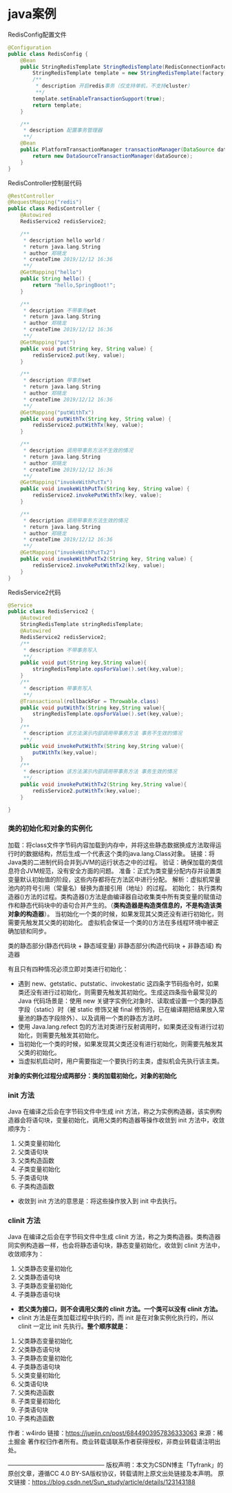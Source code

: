 # java案例

 RedisConfig配置文件

```java
@Configuration
public class RedisConfig {
    @Bean
    public StringRedisTemplate StringRedisTemplate(RedisConnectionFactory factory) {
        StringRedisTemplate template = new StringRedisTemplate(factory);
        /**
         * description 开启redis事务（仅支持单机，不支持cluster）
         **/
        template.setEnableTransactionSupport(true);
        return template;
    }

    /**
     * description 配置事务管理器
     **/
    @Bean
    public PlatformTransactionManager transactionManager(DataSource dataSource){
        return new DataSourceTransactionManager(dataSource);
    }
}
```



RedisController控制层代码

```java
@RestController
@RequestMapping("redis")
public class RedisController {
    @Autowired
    RedisService2 redisService2;

    /**
     * description hello world！
     * return java.lang.String
     * author 郑晓龙
     * createTime 2019/12/12 16:36
     **/
    @GetMapping("hello")
    public String hello() {
        return "hello,SpringBoot!";
    }

    /**
     * description 不带事务set
     * return java.lang.String
     * author 郑晓龙
     * createTime 2019/12/12 16:36
     **/
    @GetMapping("put")
    public void put(String key, String value) {
        redisService2.put(key, value);
    }

    /**
     * description 带事务set
     * return java.lang.String
     * author 郑晓龙
     * createTime 2019/12/12 16:36
     **/
    @GetMapping("putWithTx")
    public void putWithTx(String key, String value) {
        redisService2.putWithTx(key, value);
    }

    /**
     * description 调用带事务方法不生效的情况
     * return java.lang.String
     * author 郑晓龙
     * createTime 2019/12/12 16:36
     **/
    @GetMapping("invokeWithPutTx")
    public void invokeWithPutTx(String key, String value) {
        redisService2.invokePutWithTx(key, value);
    }

    /**
     * description 调用带事务方法生效的情况
     * return java.lang.String
     * author 郑晓龙
     * createTime 2019/12/12 16:36
     **/
    @GetMapping("invokeWithPutTx2")
    public void invokeWithPutTx2(String key, String value) {
        redisService2.invokePutWithTx2(key, value);
    }
}
```

RedisService2代码

```java
@Service
public class RedisService2 {
    @Autowired
    StringRedisTemplate stringRedisTemplate;
    @Autowired
    RedisService2 redisService2;
    /**
     * description 不带事务写入
     **/
    public void put(String key,String value){
        stringRedisTemplate.opsForValue().set(key,value);
    }
    /**
     * description 带事务写入
     **/
    @Transactional(rollbackFor = Throwable.class)
    public void putWithTx(String key,String value){
        stringRedisTemplate.opsForValue().set(key,value);
    }
    /**
     * description 该方法演示内部调用带事务方法 事务不生效的情况
     **/
    public void invokePutWithTx(String key,String value){
        putWithTx(key,value);
    }
    /**
     * description 该方法演示内部调用带事务方法 事务生效的情况
     **/
    public void invokePutWithTx2(String key,String value){
        redisService2.putWithTx(key,value);
    }

}
```





### 类的初始化和对象的实例化

加载：将class文件字节码内容加载到内存中，并将这些静态数据换成方法取得运行时的数据结构，然后生成一个代表这个类的java.lang.Class对象。
链接：将Java类的二进制代码合并到JVM的运行状态之中的过程。
验证：确保加载的类信息符合JVM规范，没有安全方面的问题。
准备：正式为类变量分配内存并设置类变量默认初始值的阶段，这些内存都将在方法区中进行分配。
解析：虚拟机常量池内的符号引用（常量名）替换为直接引用（地址）的过程。
初始化：
执行类构造器<clinit >()方法的过程。类构造器<clinit>()方法是由编译器自动收集类中所有类变量的赋值动作和静态代码块中的语句合并产生的。（**类构造器是构造类信息的，不是构造该类对象的构造器**）。
当初始化一个类的时候，如果发现其父类还没有进行初始化，则需要先触发其父类的初始化。
虚拟机会保证一个类的<clinit >()方法在多线程环境中被正确加锁和同步。

类的静态部分(静态代码块 + 静态域变量)
非静态部分(构造代码块 + 非静态域)
构造器

有且只有四种情况必须立即对类进行初始化：

- 遇到 new、getstatic、putstatic、invokestatic 这四条字节码指令时，如果类还没有进行过初始化，则需要先触发其初始化。生成这四条指令最常见的 Java 代码场景是：使用 new 关键字实例化对象时、读取或设置一个类的静态字段（static）时（被 static 修饰又被 final 修饰的，已在编译期把结果放入常量池的静态字段除外）、以及调用一个类的静态方法时。
- 使用 Java.lang.refect 包的方法对类进行反射调用时，如果类还没有进行过初始化，则需要先触发其初始化。
- 当初始化一个类的时候，如果发现其父类还没有进行初始化，则需要先触发其父类的初始化。
- 当虚拟机启动时，用户需要指定一个要执行的主类，虚拟机会先执行该主类。


**对象的实例化过程分成两部分：类的加载初始化，对象的初始化**

### init 方法

Java 在编译之后会在字节码文件中生成 init 方法，称之为实例构造器，该实例构造器会将语句块，变量初始化，调用父类的构造器等操作收敛到 init 方法中，收敛顺序为：

1. 父类变量初始化
2. 父类语句块
3. 父类构造函数
4. 子类变量初始化
5. 子类语句块
6. 子类构造函数

- 收敛到 init 方法的意思是：将这些操作放入到 init 中去执行。

### clinit 方法

Java 在编译之后会在字节码文件中生成 clinit 方法，称之为类构造器。类构造器同实例构造器一样，也会将静态语句块，静态变量初始化，收敛到 clinit 方法中，收敛顺序为：

1. 父类静态变量初始化
2. 父类静态语句块
3. 子类静态变量初始化
4. 子类静态语句块

- **若父类为接口，则不会调用父类的 clinit 方法。一个类可以没有 clinit 方法。**
- clinit 方法是在类加载过程中执行的，而 init 是在对象实例化执行的，所以 clinit 一定比 init 先执行。**整个顺序就是：**

1. 父类静态变量初始化
2. 父类静态语句块
3. 子类静态变量初始化
4. 子类静态语句块
5. 父类变量初始化
6. 父类语句块
7. 父类构造函数
8. 子类变量初始化
9. 子类语句块
10. 子类构造函数


作者：w4irdo
链接：https://juejin.cn/post/6844903957836333063
来源：稀土掘金
著作权归作者所有。商业转载请联系作者获得授权，非商业转载请注明出处。





















————————————————
版权声明：本文为CSDN博主「Tyfrank」的原创文章，遵循CC 4.0 BY-SA版权协议，转载请附上原文出处链接及本声明。
原文链接：https://blog.csdn.net/Sun_study/article/details/123143188
